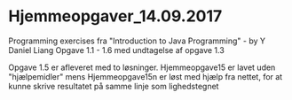 # Hjemmeopgaver_14.09.2017

Programming exercises fra "Introduction to Java Programming" - by Y Daniel Liang
Opgave 1.1 - 1.6 med undtagelse af opgave 1.3

Opgave 1.5 er afleveret med to løsninger. Hjemmeopgave15 er lavet uden "hjælpemidler" mens Hjemmeopgave15n er løst med hjælp fra nettet, 
for at kunne skrive resultatet på samme linje som lighedstegnet
